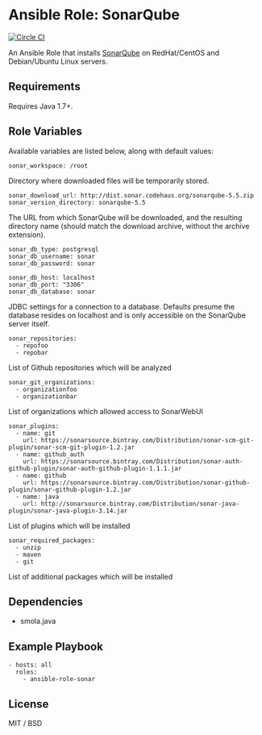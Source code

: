 # Ansible Role: SonarQube

[![Circle CI](
https://circleci.com/gh/verygood-ops/ansible-role-sonar.svg?&style=shield&circle-token=d1704c48e28aec330e319e15cdaa70e6b265a4e9
)](https://circleci.com/gh/verygood-ops/ansible-role-sonar)

An Ansible Role that installs [SonarQube](http://www.sonarqube.org/) on RedHat/CentOS and Debian/Ubuntu Linux servers.

## Requirements

Requires Java 1.7+.

## Role Variables

Available variables are listed below, along with default values:

    sonar_workspace: /root

Directory where downloaded files will be temporarily stored.

    sonar_download_url: http://dist.sonar.codehaus.org/sonarqube-5.5.zip
    sonar_version_directory: sonarqube-5.5

The URL from which SonarQube will be downloaded, and the resulting directory name (should match the download archive, without the archive extension).

    sonar_db_type: postgresql
    sonar_db_username: sonar
    sonar_db_password: sonar
    
    sonar_db_host: localhost
    sonar_db_port: "3306"
    sonar_db_database: sonar
    
JDBC settings for a connection to a database. Defaults presume the database resides on localhost and is only accessible on the SonarQube server itself.

    sonar_repositories:
      - repofoo
      - repobar

List of Github repositories which will be analyzed

    sonar_git_organizations:
      - organizationfoo
      - organizationbar

List of organizations which allowed access to SonarWebUI

    sonar_plugins:
      - name: git
        url: https://sonarsource.bintray.com/Distribution/sonar-scm-git-plugin/sonar-scm-git-plugin-1.2.jar
      - name: github_auth
        url: https://sonarsource.bintray.com/Distribution/sonar-auth-github-plugin/sonar-auth-github-plugin-1.1.1.jar
      - name: github
        url: https://sonarsource.bintray.com/Distribution/sonar-github-plugin/sonar-github-plugin-1.2.jar
      - name: java
        url: http://sonarsource.bintray.com/Distribution/sonar-java-plugin/sonar-java-plugin-3.14.jar
  
List of plugins which will be installed

    sonar_required_packages:
      - unzip
      - maven
      - git

List of additional packages which will be installed

## Dependencies

  - smola.java

## Example Playbook

    - hosts: all
      roles:
        - ansible-role-sonar

## License

MIT / BSD
